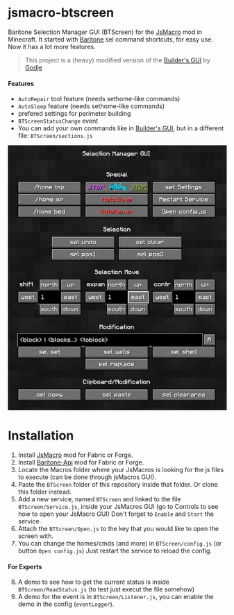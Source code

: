 # jsmacro-btscreen
Baritone Selection Manager GUI (BTScreen) for the [JsMacro](https://github.com/JsMacros/JsMacros) mod in Minecraft. It started with [Baritone](https://github.com/cabaletta/baritone) sel command shortcuts, for easy use. Now it has a lot more features.

>This project is a (heavy) modified version of the [Builder's GUI](https://github.com/Godje/builder-macro-screen) by [Godje](https://github.com/Godje)

#### Features

- `AutoRepair` tool feature (needs sethome-like commands)
- `AutoSleep` feature (needs sethome-like commands)
- prefered settings for perimeter building
- `BTScreenStatusChange` event
- You can add your own commands like in [Builder's GUI](https://github.com/Godje/builder-macro-screen), but in a different file: `BTScreen/sections.js`

![GUI Screenshot](image.jpg)

# Installation

1. Install [JsMacro](https://github.com/JsMacros/JsMacros/releases) mod for Fabric or Forge.
2. Install [Baritone-Api](https://github.com/cabaletta/baritone/releases) mod for Fabric or Forge.
3. Locate the Macros folder where your JsMacros is looking for the js files to execute (can be done through jsMacros GUI).
4. Paste the `BTScreen` folder of this repository inside that folder. Or clone this folder instead.
5. Add a new service, named `BTScreen` and linked to the file `BTScreen/Service.js`, inside your JsMacros GUI (go to Controls to see how to open your JsMacro GUI)
   Don't forget to `Enable` and `Start` the service.
6. Attach the `BTScreen/Open.js` to the key that you would like to open the screen with.
7. You can change the homes/cmds (and more) in `BTScreen/config.js` (or button `Open config.js`)
   Just restart the service to reload the config.

#### For Experts
8. A demo to see how to get the current status is inside `BTScreen/ReadStatus.js` (to test just execut the file somehow)
7. A demo for the event is in `BTScreen/Listener.js`, you can enable the demo in the config (`eventLogger`).
